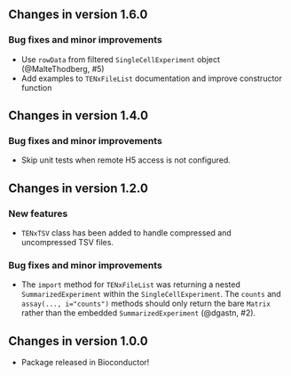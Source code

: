 ## Changes in version 1.6.0

### Bug fixes and minor improvements

* Use `rowData` from filtered `SingleCellExperiment` object (@MalteThodberg, #5)
* Add examples to `TENxFileList` documentation and improve constructor function

## Changes in version 1.4.0

### Bug fixes and minor improvements

* Skip unit tests when remote H5 access is not configured.

## Changes in version 1.2.0

### New features

* `TENxTSV` class has been added to handle compressed and uncompressed TSV
files.

### Bug fixes and minor improvements

* The `import` method for `TENxFileList` was returning a nested
`SummarizedExperiment` within the `SingleCellExperiment`. The `counts` and
`assay(..., i="counts")` methods should only return the bare `Matrix` rather
than the embedded `SummarizedExperiment` (@dgastn, #2).

## Changes in version 1.0.0

* Package released in Bioconductor!
